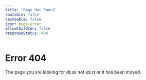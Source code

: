 ```yaml
---
title: 'Page Not Found'
routable: false
cacheable: false
icon: page-error
allowChildren: false
responseStatus: 404
---
```

# Error 404
The page you are looking for does not exist or it has been moved.